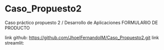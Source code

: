 # Caso_Propuesto2
Caso práctico propuesto 2 / Desarrollo de Aplicaciones
FORMULARIO DE PRODUCTO

link github: https://github.com/JhoelFernandoIM/Caso_Propuesto2.git
link streamlit: 
